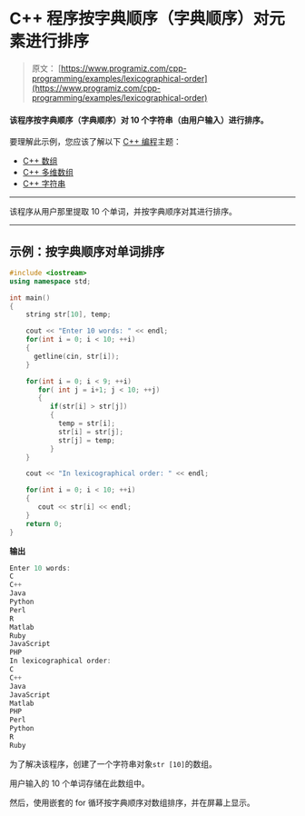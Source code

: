 # C++ 程序按字典顺序（字典顺序）对元素进行排序

> 原文： [https://www.programiz.com/cpp-programming/examples/lexicographical-order](https://www.programiz.com/cpp-programming/examples/lexicographical-order)

#### 该程序按字典顺序（字典顺序）对 10 个字符串（由用户输入）进行排序。

要理解此示例，您应该了解以下 [C++ 编程](/cpp-programming "C++ tutorial")主题：

*   [C++ 数组](/cpp-programming/arrays)
*   [C++ 多维数组](/cpp-programming/multidimensional-arrays)
*   [C++ 字符串](/cpp-programming/strings)

* * *

该程序从用户那里提取 10 个单词，并按字典顺序对其进行排序。

* * *

## 示例：按字典顺序对单词排序

```cpp
#include <iostream>
using namespace std;

int main()
{
    string str[10], temp;

    cout << "Enter 10 words: " << endl;
    for(int i = 0; i < 10; ++i)
    {
      getline(cin, str[i]);
    }

    for(int i = 0; i < 9; ++i)
       for( int j = i+1; j < 10; ++j)
       {
          if(str[i] > str[j])
          {
            temp = str[i];
            str[i] = str[j];
            str[j] = temp;
          }
    }

    cout << "In lexicographical order: " << endl;

    for(int i = 0; i < 10; ++i)
    {
       cout << str[i] << endl;
    }
    return 0;
} 
```

**输出**

```cpp
Enter 10 words: 
C 
C++
Java
Python
Perl
R
Matlab
Ruby
JavaScript
PHP
In lexicographical order: 
C
C++
Java
JavaScript
Matlab
PHP
Perl
Python
R
Ruby
```

为了解决该程序，创建了一个字符串对象`str [10]`的数组。

用户输入的 10 个单词存储在此数组中。

然后，使用嵌套的 for 循环按字典顺序对数组排序，并在屏幕上显示。
